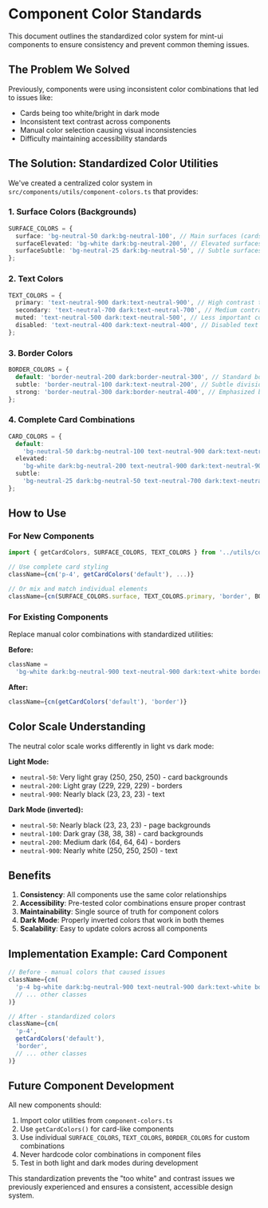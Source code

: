 # Component Color Standards

This document outlines the standardized color system for mint-ui components to ensure consistency and prevent common theming issues.

## The Problem We Solved

Previously, components were using inconsistent color combinations that led to issues like:

- Cards being too white/bright in dark mode
- Inconsistent text contrast across components
- Manual color selection causing visual inconsistencies
- Difficulty maintaining accessibility standards

## The Solution: Standardized Color Utilities

We've created a centralized color system in `src/components/utils/component-colors.ts` that provides:

### 1. Surface Colors (Backgrounds)

```typescript
SURFACE_COLORS = {
  surface: 'bg-neutral-50 dark:bg-neutral-100', // Main surfaces (cards, panels)
  surfaceElevated: 'bg-white dark:bg-neutral-200', // Elevated surfaces (dropdowns, popovers)
  surfaceSubtle: 'bg-neutral-25 dark:bg-neutral-50', // Subtle surfaces (section backgrounds)
};
```

### 2. Text Colors

```typescript
TEXT_COLORS = {
  primary: 'text-neutral-900 dark:text-neutral-900', // High contrast text
  secondary: 'text-neutral-700 dark:text-neutral-700', // Medium contrast text
  muted: 'text-neutral-500 dark:text-neutral-500', // Less important content
  disabled: 'text-neutral-400 dark:text-neutral-400', // Disabled text
};
```

### 3. Border Colors

```typescript
BORDER_COLORS = {
  default: 'border-neutral-200 dark:border-neutral-300', // Standard borders
  subtle: 'border-neutral-100 dark:text-neutral-200', // Subtle divisions
  strong: 'border-neutral-300 dark:border-neutral-400', // Emphasized borders
};
```

### 4. Complete Card Combinations

```typescript
CARD_COLORS = {
  default:
    'bg-neutral-50 dark:bg-neutral-100 text-neutral-900 dark:text-neutral-900 border-neutral-200 dark:border-neutral-300',
  elevated:
    'bg-white dark:bg-neutral-200 text-neutral-900 dark:text-neutral-900 border-neutral-200 dark:border-neutral-300',
  subtle:
    'bg-neutral-25 dark:bg-neutral-50 text-neutral-700 dark:text-neutral-700 border-neutral-100 dark:text-neutral-200',
};
```

## How to Use

### For New Components

```typescript
import { getCardColors, SURFACE_COLORS, TEXT_COLORS } from '../utils/component-colors';

// Use complete card styling
className={cn('p-4', getCardColors('default'), ...)}

// Or mix and match individual elements
className={cn(SURFACE_COLORS.surface, TEXT_COLORS.primary, 'border', BORDER_COLORS.default)}
```

### For Existing Components

Replace manual color combinations with standardized utilities:

**Before:**

```typescript
className =
  'bg-white dark:bg-neutral-900 text-neutral-900 dark:text-white border border-neutral-200 dark:border-neutral-700';
```

**After:**

```typescript
className={cn(getCardColors('default'), 'border')}
```

## Color Scale Understanding

The neutral color scale works differently in light vs dark mode:

**Light Mode:**

- `neutral-50`: Very light gray (250, 250, 250) - card backgrounds
- `neutral-200`: Light gray (229, 229, 229) - borders
- `neutral-900`: Nearly black (23, 23, 23) - text

**Dark Mode (inverted):**

- `neutral-50`: Nearly black (23, 23, 23) - page backgrounds
- `neutral-100`: Dark gray (38, 38, 38) - card backgrounds
- `neutral-200`: Medium dark (64, 64, 64) - borders
- `neutral-900`: Nearly white (250, 250, 250) - text

## Benefits

1. **Consistency**: All components use the same color relationships
2. **Accessibility**: Pre-tested color combinations ensure proper contrast
3. **Maintainability**: Single source of truth for component colors
4. **Dark Mode**: Properly inverted colors that work in both themes
5. **Scalability**: Easy to update colors across all components

## Implementation Example: Card Component

```typescript
// Before - manual colors that caused issues
className={cn(
  'p-4 bg-white dark:bg-neutral-900 text-neutral-900 dark:text-white border border-neutral-200 dark:border-neutral-700',
  // ... other classes
)}

// After - standardized colors
className={cn(
  'p-4',
  getCardColors('default'),
  'border',
  // ... other classes
)}
```

## Future Component Development

All new components should:

1. Import color utilities from `component-colors.ts`
2. Use `getCardColors()` for card-like components
3. Use individual `SURFACE_COLORS`, `TEXT_COLORS`, `BORDER_COLORS` for custom combinations
4. Never hardcode color combinations in component files
5. Test in both light and dark modes during development

This standardization prevents the "too white" and contrast issues we previously experienced and ensures a consistent, accessible design system.
